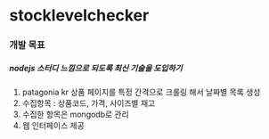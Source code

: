 stocklevelchecker
===

### 개발 목표
##### nodejs 스터디 느낌으로 되도록 최신 기술을 도입하기
1. patagonia kr 상품 페이지를 특정 간격으로 크롤링 해서 날짜별 목록 생성
2. 수집항목 : 상품코드, 가격, 사이즈별 재고
3. 수집한 항목은 mongodb로 관리
4. 웹 인터페이스 제공
